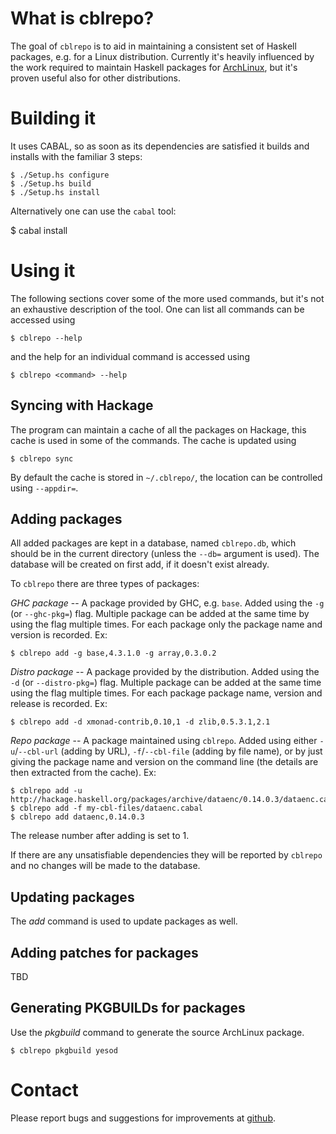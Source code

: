 # What is cblrepo?

The goal of `cblrepo` is to aid in maintaining a consistent set of Haskell packages, e.g. for a Linux distribution.  Currently it's heavily influenced by the work required to maintain Haskell packages for [ArchLinux](http://www.archlinux.org/), but it's proven useful also for other distributions.

# Building it

It uses CABAL, so as soon as its dependencies are satisfied it builds and installs with the familiar 3 steps:

    $ ./Setup.hs configure
    $ ./Setup.hs build
    $ ./Setup.hs install

Alternatively one can use the `cabal` tool:

   $ cabal install

# Using it

The following sections cover some of the more used commands, but it's not an exhaustive description of the tool.  One can list all commands can be accessed using

    $ cblrepo --help

and the help for an individual command is accessed using

    $ cblrepo <command> --help

## Syncing with Hackage

The program can maintain a cache of all the packages on Hackage, this cache is used in some of the commands.  The cache is updated using

    $ cblrepo sync

By default the cache is stored in `~/.cblrepo/`, the location can be controlled using `--appdir=`.

## Adding packages

All added packages are kept in a database, named `cblrepo.db`, which should be in the current directory (unless the `--db=` argument is used).  The database will be created on first add, if it doesn't exist already.

To `cblrepo` there are three types of packages:

*GHC package* -- A package provided by GHC, e.g. `base`.  Added using the `-g` (or `--ghc-pkg=`) flag.  Multiple package can be added at the same time by using the flag multiple times.  For each package only the package name and version is recorded.  Ex:

    $ cblrepo add -g base,4.3.1.0 -g array,0.3.0.2

*Distro package* -- A package provided by the distribution.  Added using the `-d` (or `--distro-pkg=`) flag.  Multiple package can be added at the same time using the flag multiple times.  For each package package name, version and release is recorded.  Ex:

    $ cblrepo add -d xmonad-contrib,0.10,1 -d zlib,0.5.3.1,2.1

*Repo package* -- A package maintained using `cblrepo`.  Added using either `-u`/`--cbl-url` (adding by URL), `-f`/`--cbl-file` (adding by file name), or by just giving the package name and version on the command line (the details are then extracted from the cache).  Ex:

    $ cblrepo add -u http://hackage.haskell.org/packages/archive/dataenc/0.14.0.3/dataenc.cabal
    $ cblrepo add -f my-cbl-files/dataenc.cabal
    $ cblrepo add dataenc,0.14.0.3

The release number after adding is set to 1.

If there are any unsatisfiable dependencies they will be reported by `cblrepo` and no changes will be made to the database.

## Updating packages

The *add* command is used to update packages as well.

## Adding patches for packages

TBD

## Generating PKGBUILDs for packages

Use the *pkgbuild* command to generate the source ArchLinux package.

    $ cblrepo pkgbuild yesod

# Contact

Please report bugs and suggestions for improvements at [github](https://github.com/magthe/cblrepo).
